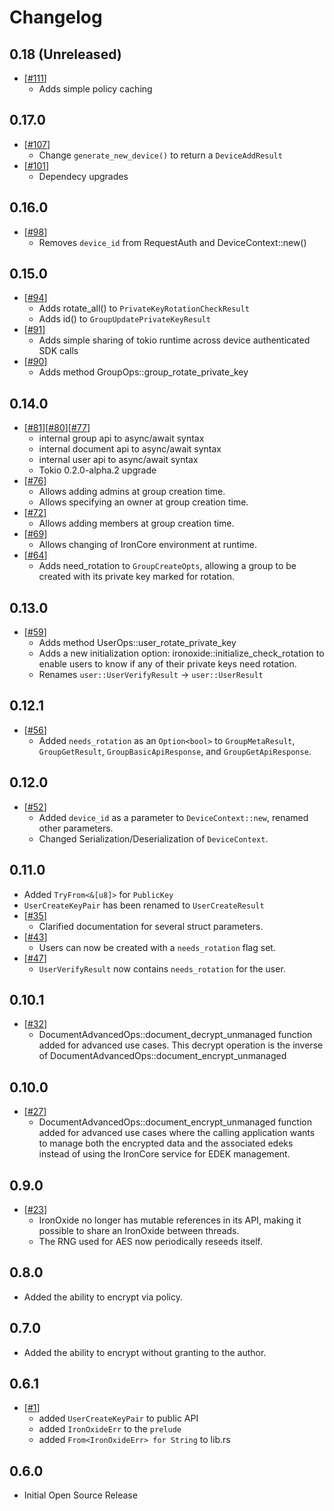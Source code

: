 # Changelog

## 0.18 (Unreleased)

- [[#111](https://github.com/IronCoreLabs/ironoxide/pull/111)]
  - Adds simple policy caching

## 0.17.0

- [[#107](https://github.com/IronCoreLabs/ironoxide/pull/107)]
  - Change `generate_new_device()` to return a `DeviceAddResult`
- [[#101](https://github.com/IronCoreLabs/ironoxide/pull/101)]
  - Dependecy upgrades

## 0.16.0

- [[#98](https://github.com/IronCoreLabs/ironoxide/pull/98)]
  - Removes `device_id` from RequestAuth and DeviceContext::new()

## 0.15.0

- [[#94](https://github.com/IronCoreLabs/ironoxide/pull/94)]
  - Adds rotate_all() to `PrivateKeyRotationCheckResult`
  - Adds id() to `GroupUpdatePrivateKeyResult`
- [[#91](https://github.com/IronCoreLabs/ironoxide/pull/91)]
  - Adds simple sharing of tokio runtime across device authenticated SDK calls
- [[#90](https://github.com/IronCoreLabs/ironoxide/pull/90)]
  - Adds method GroupOps::group_rotate_private_key

## 0.14.0

- [[#81](https://github.com/IronCoreLabs/ironoxide/pull/81)][[#80](https://github.com/IronCoreLabs/ironoxide/pull/80)][[#77](https://github.com/IronCoreLabs/ironoxide/pull/77)]
  - internal group api to async/await syntax
  - internal document api to async/await syntax
  - internal user api to async/await syntax
  - Tokio 0.2.0-alpha.2 upgrade
- [[#76](https://github.com/IronCoreLabs/ironoxide/pull/76)]
  - Allows adding admins at group creation time.
  - Allows specifying an owner at group creation time.
- [[#72](https://github.com/IronCoreLabs/ironoxide/pull/72)]
  - Allows adding members at group creation time.
- [[#69](https://github.com/IronCoreLabs/ironoxide/pull/69)]
  - Allows changing of IronCore environment at runtime.
- [[#64](https://github.com/IronCoreLabs/ironoxide/pull/64)]
  - Adds need_rotation to `GroupCreateOpts`, allowing a group to be created with its private key marked for rotation.

## 0.13.0

- [[#59](https://github.com/IronCoreLabs/ironoxide/pull/59)]
  - Adds method UserOps::user_rotate_private_key
  - Adds a new initialization option: ironoxide::initialize_check_rotation to enable users to know if any of their private keys need rotation.
  - Renames `user::UserVerifyResult` -> `user::UserResult`

## 0.12.1

- [[#56](https://github.com/IronCoreLabs/ironoxide/pull/56)]
  - Added `needs_rotation` as an `Option<bool>` to `GroupMetaResult`, `GroupGetResult`, `GroupBasicApiResponse`, and `GroupGetApiResponse`.

## 0.12.0

- [[#52](https://github.com/IronCoreLabs/ironoxide/pull/52)]
  - Added `device_id` as a parameter to `DeviceContext::new`, renamed other parameters.
  - Changed Serialization/Deserialization of `DeviceContext`.

## 0.11.0

- Added `TryFrom<&[u8]>` for `PublicKey`
- `UserCreateKeyPair` has been renamed to `UserCreateResult`
- [[#35](https://github.com/IronCoreLabs/ironoxide/pull/35)]
  - Clarified documentation for several struct parameters.
- [[#43](https://github.com/IronCoreLabs/ironoxide/pull/43)]
  - Users can now be created with a `needs_rotation` flag set.
- [[#47](https://github.com/IronCoreLabs/ironoxide/pull/47)]
  - `UserVerifyResult` now contains `needs_rotation` for the user.

## 0.10.1

- [[#32](https://github.com/IronCoreLabs/ironoxide/pull/32)]
  - DocumentAdvancedOps::document_decrypt_unmanaged function added for advanced use cases. This decrypt operation is the inverse of DocumentAdvancedOps::document_encrypt_unmanaged

## 0.10.0

- [[#27](https://github.com/IronCoreLabs/ironoxide/pull/27)]
  - DocumentAdvancedOps::document_encrypt_unmanaged function added for advanced use cases where the calling application wants to manage both the encrypted data and the associated edeks instead of using the IronCore service for EDEK management.

## 0.9.0

- [[#23](https://github.com/IronCoreLabs/ironoxide/pull/23)]
  - IronOxide no longer has mutable references in its API, making it possible to share an IronOxide between threads.
  - The RNG used for AES now periodically reseeds itself.

## 0.8.0

- Added the ability to encrypt via policy.

## 0.7.0

- Added the ability to encrypt without granting to the author.

## 0.6.1

- [[#1](https://github.com/IronCoreLabs/ironoxide/pull/1)]
  - added `UserCreateKeyPair` to public API
  - added `IronOxideErr` to the `prelude`
  - added `From<IronOxideErr> for String` to lib.rs

## 0.6.0

- Initial Open Source Release

